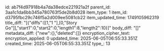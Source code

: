 id: ab7f4d97918b4a7da38edce221921a2f
parent_id: 3aa1c1da6bb345a780763f5de2b8d028
item_type: 1
item_id: d3795fbc29c746f5a2d009ee5081cb22
item_updated_time: 1749105962319
title_diff: "[{\"diffs\":[[1,\"1 \"],[0,\"Story Go\"]],\"start1\":0,\"start2\":0,\"length1\":8,\"length2\":10}]"
body_diff: "[]"
metadata_diff: {"new":{},"deleted":[]}
encryption_cipher_text: 
encryption_applied: 0
updated_time: 2025-06-05T06:55:33.351Z
created_time: 2025-06-05T06:55:33.351Z
type_: 13
